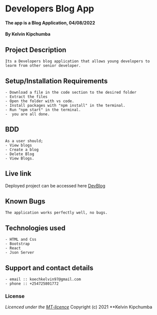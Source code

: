 # Developers Blog App 
#### The app is a Blog Application, 04/08/2022
#### **By Kelvin Kipchumba**
## Project Description
    Its a Developers blog application that allows young developers to learm from other senior developer.
## Setup/Installation Requirements
    - Download a file in the code section to the desired folder
    - Extract the files
    - Open the folder with vs code.
    - Install packages with "npm install" in the terminal.
    - Run "npm start" in the terminal.
    -  you are all done.

## BDD
    As a user should;
    - View blogs
    - Create a blog
    - Delete Blog
    - View Blogs.
  
    
## Live link
Deployed project can be accessed here [DevBlog](https://k-koech.github.io/Dev-Blog/)   

## Known Bugs
    The application works perfectly well, no bugs.

## Technologies used
    - HTML and Css
    - Bootstrap
    - React
    - Json Server

## Support and contact details
    - email :: koechkelvin97@gmail.com
    - phone :: +254725801772

### License
*Licenced under the [MT-licence](https://github.com/k-koech/Dev-Blog/blob/master/LICENSE.md)*
Copyright (c) 2021 **Kelvin Kipchumba
